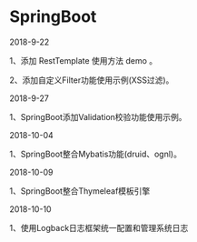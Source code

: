 # SpringBoot

2018-9-22

1、添加 RestTemplate 使用方法 demo 。

2、添加自定义Filter功能使用示例(XSS过滤)。


2018-9-27

1、SpringBoot添加Validation校验功能使用示例。


2018-10-04

1、SpringBoot整合Mybatis功能(druid、ognl)。


2018-10-09

1、SpringBoot整合Thymeleaf模板引擎


2018-10-10

1、使用Logback日志框架统一配置和管理系统日志
